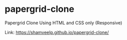 # papergrid-clone
Papergrid Clone Using HTML and CSS only (Responsive)

Link: https://shamveelp.github.io/papergrid-clone/
